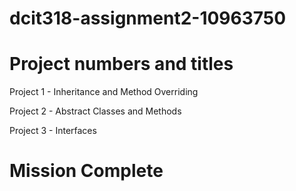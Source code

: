 # dcit318-assignment2-10963750
# Project numbers and titles
Project 1 - Inheritance and Method Overriding

Project 2 - Abstract Classes and Methods

Project 3 - Interfaces

# Mission Complete
